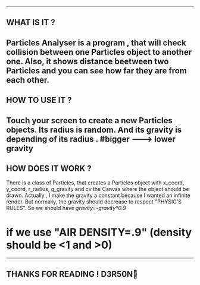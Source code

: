 ------------------------------------------------
WHAT IS IT ?
------------------------------------------------
Particles Analyser is a program , that will check collision between one Particles object to another one. Also, it shows distance beetween two Particles and you can see how far they are from each other.
------------------------------------------------
HOW TO USE IT ?
------------------------------------------------
Touch your screen to create a new Particles objects. Its radius is random. And its gravity is depending of its radius . 
#bigger ---> lower gravity
------------------------------------------------
HOW DOES IT WORK ?
------------------------------------------------
There is a class of Particles, that creates a Particles object with x_coord, y_coord, r_radius, g_gravity and cv the Canvas where the object should be drawn.
Actually , I make the gravity a constant because I wanted an infinite render. But normally, the gravity should decrease to respect "PHYSIC'S RULES".
So we should have _gravity=-gravity*0.9_ 
# if we use "AIR DENSITY=.9" (density should be <1 and >0)
------------------------------------------------
THANKS FOR READING !
D3R50N👤
------------------------------------------------
